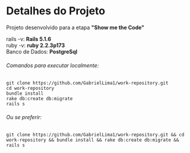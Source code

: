 # Detalhes do Projeto

Projeto desenvolvido para a etapa <b>"Show me the Code"</b>

<!-- Rails: <b>5.1.6</b>
Ruby: <b>PostgreSql</b> -->
rails -v: <b> Rails 5.1.6</b><br/>
ruby -v: <b> ruby 2.2.3p173</b><br/>
Banco de Dados: <b> PostgreSql</b><br/>

###### Comandos para executar localmente:
```
git clone https://github.com/GabrielLima1/work-repository.git
cd work-repository
bundle install
rake db:create db:migrate
rails s
```

###### Ou se preferir: <br>
`git clone https://github.com/GabrielLima1/work-repository.git && cd work-repository && bundle install && rake db:create db:migrate && rails s
`
